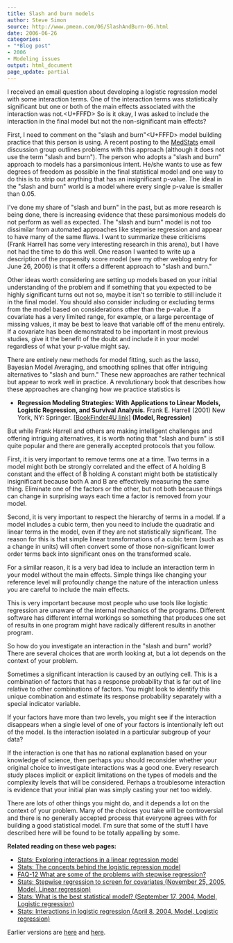```yaml
---
title: Slash and burn models
author: Steve Simon
source: http://www.pmean.com/06/SlashAndBurn-06.html
date: 2006-06-26
categories:
- "*Blog post"
- 2006
- Modeling issues
output: html_document
page_update: partial
---
```


I received an email question about developing a logistic regression
model with some interaction terms. One of the interaction terms was
statistically significant but one or both of the main effects associated
with the interaction was not.<U+FFFD> So is it okay, I was asked to include the
interaction in the final model but not the non-significant main effects?

First, I need to comment on the "slash and burn"<U+FFFD> model building
practice that this person is using. A recent posting to the
[MedStats](../category/InterestingWebsites.html#MeStXx) email discussion
group outlines problems with this approach (although it does not use the
term "slash and burn"). The person who adopts a "slash and burn"
approach to models has a parsimonious intent. He/she wants to use as few
degrees of freedom as possible in the final statistical model and one
way to do this is to strip out anything that has an insignificant
p-value. The ideal in the "slash and burn" world is a model where
every single p-value is smaller than 0.05.

I've done my share of "slash and burn" in the past, but as more
research is being done, there is increasing evidence that these
parsimonious models do not perform as well as expected. The "slash and
burn" model is not too dissimilar from automated approaches like
stepwise regression and appear to have many of the same flaws. I want to
summarize these criticisms (Frank Harrell has some very interesting
research in this arena), but I have not had the time to do this well.
One reason I wanted to write up a description of the propensity score
model (see my other weblog entry for June 26, 2006) is that it offers a
different approach to "slash and burn."

Other ideas worth considering are setting up models based on your
initial understanding of the problem and if something that you expected
to be highly significant turns out not so, maybe it isn't so terrible
to still include it in the final model. You should also consider
including or excluding terms from the model based on considerations
other than the p-value. If a covariate has a very limited range, for
example, or a large percentage of missing values, it may be best to
leave that variable off of the menu entirely. If a covariate has been
demonstrated to be important in most previous studies, give it the
benefit of the doubt and include it in your model regardless of what
your p-value might say.

There are entirely new methods for model fitting, such as the lasso,
Bayesian Model Averaging, and smoothing splines that offer intriguing
alternatives to "slash and burn." These new approaches are rather
technical but appear to work well in practice. A revolutionary book that
describes how these approaches are changing how we practice statistics
is

-   **Regression Modeling Strategies: With Applications to Linear
    Models, Logistic Regression, and Survival Analysis.** Frank E.
    Harrell (2001) New York, NY: Springer. [\[BookFinder4U
    link\]](http://www.bookfinder4u.com/detail/0387952322.html)
    **(Model, Regression)**

But while Frank Harrell and others are making intelligent challenges and
offering intriguing alternatives, it is worth noting that "slash and
burn" is still quite popular and there are generally accepted protocols
that you follow.

First, it is very important to remove terms one at a time. Two terms in
a model might both be strongly correlated and the effect of A holding B
constant and the effect of B holding A constant might both be
statistically insignificant because both A and B are effectively
measuring the same thing. Eliminate one of the factors or the other, but
not both because things can change in surprising ways each time a factor
is removed from your model.

Second, it is very important to respect the hierarchy of terms in a
model. If a model includes a cubic term, then you need to include the
quadratic and linear terms in the model, even if they are not
statistically significant. The reason for this is that simple linear
transformations of a cubic term (such as a change in units) will often
convert some of those non-significant lower order terms back into
significant ones on the transformed scale.

For a similar reason, it is a very bad idea to include an interaction
term in your model without the main effects. Simple things like changing
your reference level will profoundly change the nature of the
interaction unless you are careful to include the main effects.

This is very important because most people who use tools like logistic
regression are unaware of the internal mechanics of the programs.
Different software has different internal workings so something that
produces one set of results in one program might have radically
different results in another program.

So how do you investigate an interaction in the "slash and burn"
world? There are several choices that are worth looking at, but a lot
depends on the context of your problem.

Sometimes a significant interaction is caused by an outlying cell. This
is a combination of factors that has a response probability that is far
out of line relative to other combinations of factors. You might look to
identify this unique combination and estimate its response probability
separately with a special indicator variable.

If your factors have more than two levels, you might see if the
interaction disappears when a single level of one of your factors is
intentionally left out of the model. Is the interaction isolated in a
particular subgroup of your data?

If the interaction is one that has no rational explanation based on your
knowledge of science, then perhaps you should reconsider whether your
original choice to investigate interactions was a good one. Every
research study places implicit or explicit limitations on the types of
models and the complexity levels that will be considered. Perhaps a
troublesome interaction is evidence that your initial plan was simply
casting your net too widely.

There are lots of other things you might do, and it depends a lot on the
context of your problem. Many of the choices you take will be
controversial and there is no generally accepted process that everyone
agrees with for building a good statistical model. I'm sure that some
of the stuff I have described here will be found to be totally appalling
by some.

**Related reading on these web pages:**

-   [Stats: Exploring interactions in a linear regression
    model](../model/lin_int.asp)
-   [Stats: The concepts behind the logistic regression
    model](../model/logist_concepts.asp)
-   [FAQ-12 What are some of the problems with stepwise
    regression?](../faq/faq12.asp)
-   [Stats: Stepwise regression to screen for covariates (November 25,
    2005, Model, Linear
    regression)](http://www.pmean.com/weblog2005/StepwiseRegression.asp)
-   [Stats: What is the best statistical model? (September 17, 2004,
    Model, Logistic
    regression)](http://www.pmean.com/weblog2004/BestModel.html)
-   [Stats: Interactions in logistic regression (April 8, 2004, Model,
    Logistic
    regression)](http://www.pmean.com/weblog2004/interactions.asp)

Earlier versions are [here][sim1] and [here][sim2].

[sim1]: http://www.pmean.com/06/SlashAndBurn-06.html
[sim2]: http://new.pmean.com/SlashAndBurn-06/

